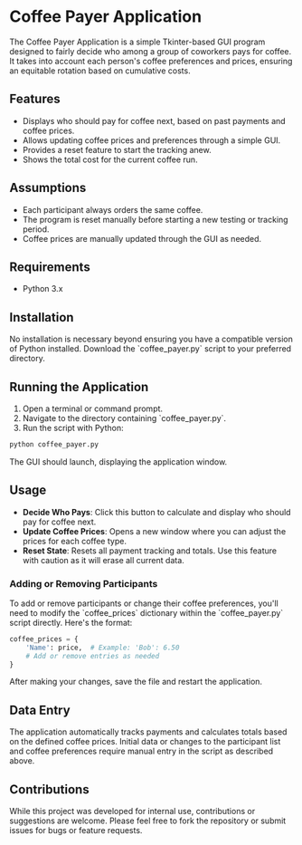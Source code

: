 # Coffee Payer Application

The Coffee Payer Application is a simple Tkinter-based GUI program designed to fairly decide who among a group of coworkers pays for coffee. It takes into account each person's coffee preferences and prices, ensuring an equitable rotation based on cumulative costs.

## Features

- Displays who should pay for coffee next, based on past payments and coffee prices.
- Allows updating coffee prices and preferences through a simple GUI.
- Provides a reset feature to start the tracking anew.
- Shows the total cost for the current coffee run.

## Assumptions

- Each participant always orders the same coffee.
- The program is reset manually before starting a new testing or tracking period.
- Coffee prices are manually updated through the GUI as needed.

## Requirements

- Python 3.x

## Installation

No installation is necessary beyond ensuring you have a compatible version of Python installed. Download the \`coffee_payer.py\` script to your preferred directory.

## Running the Application

1. Open a terminal or command prompt.
2. Navigate to the directory containing \`coffee_payer.py\`.
3. Run the script with Python:

```bash
python coffee_payer.py
```

The GUI should launch, displaying the application window.

## Usage

- **Decide Who Pays**: Click this button to calculate and display who should pay for coffee next.
- **Update Coffee Prices**: Opens a new window where you can adjust the prices for each coffee type.
- **Reset State**: Resets all payment tracking and totals. Use this feature with caution as it will erase all current data.

### Adding or Removing Participants

To add or remove participants or change their coffee preferences, you'll need to modify the \`coffee_prices\` dictionary within the \`coffee_payer.py\` script directly. Here's the format:

```python
coffee_prices = {
    'Name': price,  # Example: 'Bob': 6.50
    # Add or remove entries as needed
}
```

After making your changes, save the file and restart the application.

## Data Entry

The application automatically tracks payments and calculates totals based on the defined coffee prices. Initial data or changes to the participant list and coffee preferences require manual entry in the script as described above.

## Contributions

While this project was developed for internal use, contributions or suggestions are welcome. Please feel free to fork the repository or submit issues for bugs or feature requests.